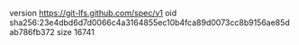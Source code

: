 version https://git-lfs.github.com/spec/v1
oid sha256:23e4dbd6d7d0066c4a3164855ec10b4fca89d0073cc8b9156ae85dab786fb372
size 16741
